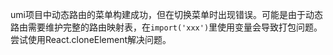 umi项目中动态路由的菜单构建成功，但在切换菜单时出现错误。可能是由于动态路由需要维护完整的路由映射表，在`import('xxx')`里使用变量会导致打包问题。尝试使用React.cloneElement解决问题。
